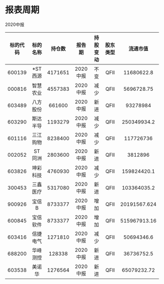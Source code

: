 # 报表周期 

2020中报

| 标的代码 | 标的名称 | 持仓数 | 报告期 | 持股变动 | 股东类型 | 流通市值 |
|:--:|:--:|:--:|:--:|:--:|:--:|:--:|
|600139|*ST西源|4171651|2020中报|不变|QFII|11680622.8|
|000816|智慧农业|4557383|2020中报|减少|QFII|5696728.75|
|603489|八方股份|661600|2020中报|新进|QFII|93278984|
|603290|斯达半导|1193279|2020中报|减少|QFII|250349934.2|
|601116|三江购物|8238400|2020中报|减少|QFII|117726736|
|002052|ST同洲|2803600|2020中报|新进|QFII|3812896|
|603826|坤彩科技|4760930|2020中报|减少|QFII|159824420.1|
|300453|三鑫医疗|5317080|2020中报|新进|QFII|103364035.2|
|900926|宝信B|8733377|2020中报|增加|QFII|20191567.624|
|600845|宝信软件|8733377|2020中报|增加|QFII|515967913.16|
|603416|信捷电气|1271810|2020中报|减少|QFII|50694346.6|
|688200|华峰测控|128338|2020中报|新进|QFII|36736752.5|
|603538|美诺华|1276564|2020中报|新进|QFII|65079232.72|